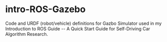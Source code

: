 # intro-ROS-Gazebo
Code and URDF (robot/vehicle) definitions for Gazbo Simulator used in my Introduction to ROS Guide -- A Quick Start Guide for Self-Driving Car Algorithm Research.  
